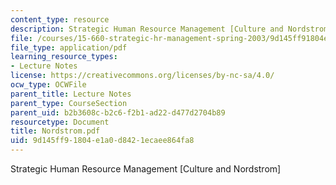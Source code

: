 ```yaml
---
content_type: resource
description: Strategic Human Resource Management [Culture and Nordstrom]
file: /courses/15-660-strategic-hr-management-spring-2003/9d145ff91804e1a0d8421ecaee864fa8_Nordstrom.pdf
file_type: application/pdf
learning_resource_types:
- Lecture Notes
license: https://creativecommons.org/licenses/by-nc-sa/4.0/
ocw_type: OCWFile
parent_title: Lecture Notes
parent_type: CourseSection
parent_uid: b2b3608c-b2c6-f2b1-ad22-d477d2704b89
resourcetype: Document
title: Nordstrom.pdf
uid: 9d145ff9-1804-e1a0-d842-1ecaee864fa8
---
```

Strategic Human Resource Management [Culture and Nordstrom]